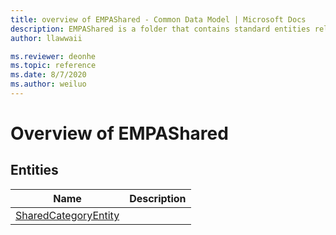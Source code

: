 ```yaml
---
title: overview of EMPAShared - Common Data Model | Microsoft Docs
description: EMPAShared is a folder that contains standard entities related to the Common Data Model.
author: llawwaii

ms.reviewer: deonhe
ms.topic: reference
ms.date: 8/7/2020
ms.author: weiluo
---
```


# Overview of EMPAShared


## Entities

|Name|Description|
|---|---|
|[SharedCategoryEntity](SharedCategoryEntity.md)||
